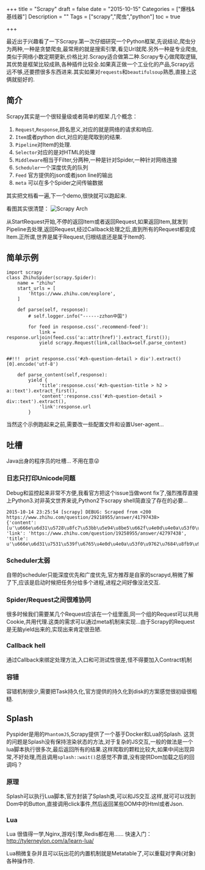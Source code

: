 +++
title = "Scrapy"
draft = false
date = "2015-10-15"
Categories = ["爆栈&基线器"] 
Description = "" 
Tags = ["scrapy","爬虫","python"] 
toc = true

+++

最近出于兴趣看了一下Scrapy.第一次仔细研究一个Python框架,先说结论,爬虫分为两种,一种是贪婪爬虫,最常用的就是搜索引擎,看见Url就爬.另外一种是专业爬虫,类似于网络小数定期更新,价格比对.Scrapy适合做第二种.Scrapy专心做爬取逻辑,其优势是框架比较成熟,各种插件比较全.如果真正做一个工业化的产品,Scrapy远远不够,还要攒很多东西进来.其实如果对`requests`和`beautifulsoup`熟悉,直接上这俩就挺好的.


## 简介
Scrapy其实是一个很轻量级或者简单的框架.几个概念：
1. `Request`,`Response`,顾名思义,对应的就是网络的请求和响应.
2. `Item`或者python dict,对应的是爬取到的结果.
3. `Pipeline`对Item的处理.
4. `Selector`对应的是对HTML的处理
5. `Middleware`相当于Filter,分两种,一种是针对Spider,一种针对网络连接
6. `Scheduler`一个深度优先的队列
7. `Feed` 官方提供的json或者json line的输出
8. `meta` 可以在多个Spider之间传输数据

其实把文档看一遍,下一个demo,很快就可以跑起来.
 
 看图其实很清楚：
![Scrapy Arch](/iimg/scrapy.png)

从StartRequest开始,不停的返回Item或者返回Request,如果返回Item,就发到Pipeline去处理,返回Request,经过Callback处理之后,直到所有的Request都变成Item.正所谓,世界是属于Request,归根结底还是属于Item的.
## 简单示例
```
import scrapy
class ZhihuSpider(scrapy.Spider):
    name = "zhihu"
    start_urls = [
        'https://www.zhihu.com/explore',
    ]

    def parse(self, response):
        # self.logger.info("------zzhon中国")

        for feed in response.css('.recommend-feed'):
            link = response.urljoin(feed.css('a::attr(href)').extract_first());
            yield scrapy.Request(link,callback=self.parse_content)
           

##!!!  print response.css('#zh-question-detail > div').extract()[0].encode('utf-8')

    def parse_content(self,response):
        yield {
            'title':response.css('#zh-question-title > h2 > a::text').extract_first(),
            'content':response.css('#zh-question-detail > div::text').extract(),
            'link':response.url
        }

```
当然这个示例跑起来之前,需要改一些配置文件和设置User-agent…
## 吐槽
Java出身的程序员的吐槽… 不用在意😜
### 日志只打印Unicode问题
Debug和监控起来非常不方便,我看官方把这个issue当做wont fix了,强烈推荐直接上Python3.对非英文世界来说,Python2下scrapy shell简直没了存在的必要…

```
2015-10-14 23:25:54 [scrapy] DEBUG: Scraped from <200 https://www.zhihu.com/question/29218955/answer/41797438> 
{'content': [u'\u666e\u6d31\u5728\u8fc7\u53bb\u5e94\u8be5\u662f\u4e0d\u4e0a\u53f0\u9762\u7684\u5427\uff1f\u4e5f\u6ca1\u95ee\u662f\u4e0d\u662f\u5c31\u95ee\u4e3a\u4ec0\u4e48\u4e86\uff0c\u5982\u679c\u95ee\u9898\u6709\u9519\u8bef\uff0c\u8bf7\u6307\u6b63'], 'link': 'https://www.zhihu.com/question/19258955/answer/42797438', 'title': u'\u666e\u6d31\u7531\u539f\u6765\u4e0d\u4e0a\u53f0\u9762\u7684\u8fb9\u9500\u8336\u5230\u5982\u4eca\u53d7\u5230\u5e7f\u5927\u8336\u53cb\u559c\u7231\u7684\u8336\u7c7b\uff0c\u9664\u4e86\u7092\u4f5c\u5916\uff0c\u666e\u6d31\u7684\u5de5\u827a\u6216\u8005\u8d28\u91cf\u6709\u4e86\u5f88\u5927\u8fdb\u6b65\u5417\uff1f'} 

```
### Scheduler太弱
自带的scheduler只能深度优先和广度优先,官方推荐是自家的scrapyd,稍微了解了下,应该是启动时候把任务分给多个进程,进程之间好像没法交互.
### Spider/Request之间很难协同
很多时候我们需要某几个Request应该在一个组里面,同一个组的Request可以共用Cookie,共用代理.这类的需求可以通过meta机制来实现…由于Scrapy的Request是无脑yield出来的,实现出来肯定很丑陋.
### Callback hell
通过Callback来绑定处理方法,入口和可测试性很差,怪不得要加入Contract机制
### 容错
容错机制很少,需要把Task持久化,官方提供的持久化到disk的方案感觉很初级很粗糙.

## Splash
Pyspider是用的`PhantomJS`,Scrapy提供了一个基于Docker和Lua的Splash.
这货的问题是Splash没有保持渲染状态的方法,对于复杂的JS交互,一般的做法是一个lua脚本执行很多次,最后返回所有的结果.这样爬取的颗粒比较大,如果中间出现异常,不好处理,而且调用`splash::wait()`总感觉不靠谱,没有提供Dom加载之后的回调吗？
### 原理
Splash可以执行Lua脚本,官方封装了Splash类,可以和JS交互.这样,就可可以找到Dom中的Button,直接调用click事件,然后返回某些DOM中的Html或者Json.
### Lua
Lua 很值得一学,Nginx,游戏引擎,Redis都在用……
快速入门：http://tylerneylon.com/a/learn-lua/

Lua稍微复杂并且可以玩出花的内置机制就是Metatable了,可以重载对字典(对象)各种操作符.



